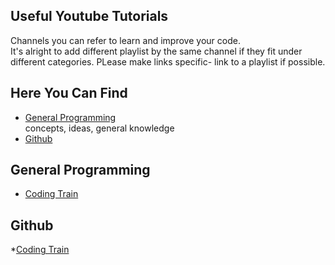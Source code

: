 ## Useful Youtube Tutorials
Channels you can refer to learn and improve your code.  
It's alright to add different playlist by the same channel if they fit under different categories.
PLease make links specific- link to a playlist if possible.

## Here You Can Find
* [General Programming](#General-Programming)  
concepts, ideas, general knowledge
* [Github](#Github)

## General Programming
* [Coding Train](https://www.youtube.com/user/shiffman)

## Github 

*[Coding Train](https://www.youtube.com/playlist?list=PLRqwX-V7Uu6ZF9C0YMKuns9sLDzK6zoiV)
